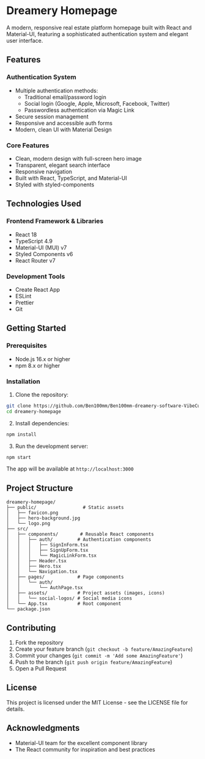 # Dreamery Homepage

A modern, responsive real estate platform homepage built with React and Material-UI, featuring a sophisticated authentication system and elegant user interface.

## Features

### Authentication System
- Multiple authentication methods:
  - Traditional email/password login
  - Social login (Google, Apple, Microsoft, Facebook, Twitter)
  - Passwordless authentication via Magic Link
- Secure session management
- Responsive and accessible auth forms
- Modern, clean UI with Material Design

### Core Features
- Clean, modern design with full-screen hero image
- Transparent, elegant search interface
- Responsive navigation
- Built with React, TypeScript, and Material-UI
- Styled with styled-components

## Technologies Used

### Frontend Framework & Libraries
- React 18
- TypeScript 4.9
- Material-UI (MUI) v7
- Styled Components v6
- React Router v7

### Development Tools
- Create React App
- ESLint
- Prettier
- Git

## Getting Started

### Prerequisites
- Node.js 16.x or higher
- npm 8.x or higher

### Installation

1. Clone the repository:
```bash
git clone https://github.com/Ben100mm/Ben100mm-dreamery-software-VibeCursor.git
cd dreamery-homepage
```

2. Install dependencies:
```bash
npm install
```

3. Run the development server:
```bash
npm start
```

The app will be available at `http://localhost:3000`

## Project Structure

```
dreamery-homepage/
├── public/                 # Static assets
│   ├── favicon.png
│   ├── hero-background.jpg
│   └── logo.png
├── src/
│   ├── components/        # Reusable React components
│   │   ├── auth/         # Authentication components
│   │   │   ├── SignInForm.tsx
│   │   │   ├── SignUpForm.tsx
│   │   │   └── MagicLinkForm.tsx
│   │   ├── Header.tsx
│   │   ├── Hero.tsx
│   │   └── Navigation.tsx
│   ├── pages/            # Page components
│   │   └── auth/
│   │       └── AuthPage.tsx
│   ├── assets/           # Project assets (images, icons)
│   │   └── social-logos/ # Social media icons
│   └── App.tsx           # Root component
└── package.json
```

## Contributing

1. Fork the repository
2. Create your feature branch (`git checkout -b feature/AmazingFeature`)
3. Commit your changes (`git commit -m 'Add some AmazingFeature'`)
4. Push to the branch (`git push origin feature/AmazingFeature`)
5. Open a Pull Request

## License

This project is licensed under the MIT License - see the LICENSE file for details.

## Acknowledgments

- Material-UI team for the excellent component library
- The React community for inspiration and best practices